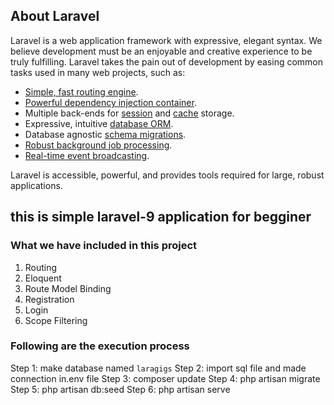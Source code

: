 ## About Laravel

Laravel is a web application framework with expressive, elegant syntax. We believe development must be an enjoyable and creative experience to be truly fulfilling. Laravel takes the pain out of development by easing common tasks used in many web projects, such as:

- [Simple, fast routing engine](https://laravel.com/docs/routing).
- [Powerful dependency injection container](https://laravel.com/docs/container).
- Multiple back-ends for [session](https://laravel.com/docs/session) and [cache](https://laravel.com/docs/cache) storage.
- Expressive, intuitive [database ORM](https://laravel.com/docs/eloquent).
- Database agnostic [schema migrations](https://laravel.com/docs/migrations).
- [Robust background job processing](https://laravel.com/docs/queues).
- [Real-time event broadcasting](https://laravel.com/docs/broadcasting).

Laravel is accessible, powerful, and provides tools required for large, robust applications.

## this is simple laravel-9 application for begginer
### What we have included in this project
1. Routing
2. Eloquent
3. Route Model Binding
4. Registration
5. Login
6. Scope Filtering

### Following are the execution process
Step 1: make database named `laragigs`
Step 2: import sql file and made connection in.env file
Step 3: composer update
Step 4: php artisan migrate
Step 5: php artisan db:seed
Step 6: php artisan serve
